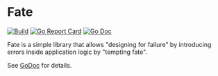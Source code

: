 # Fate
[![Build](https://github.com/luno/fate/workflows/Go/badge.svg?branch=master)](https://github.com/luno/fate/actions?query=workflow%3AGo)
[![Go Report Card](https://goreportcard.com/badge/github.com/luno/fate?style=flat-square)](https://goreportcard.com/report/github.com/luno/fate)
[![Go Doc](https://img.shields.io/badge/godoc-reference-blue.svg?style=flat-square)](http://godoc.org/github.com/luno/fate)

Fate is a simple library that allows "designing for failure" by introducing errors inside application logic by "tempting fate". 

See [GoDoc](https://godoc.org/github.com/luno/fate) for details.

